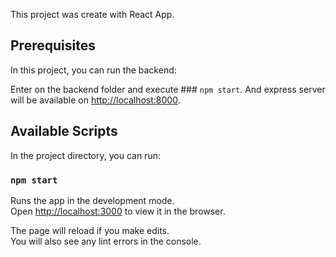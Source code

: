 This project was create with React App.

## Prerequisites

In this project, you can run the backend:

Enter on the backend folder and execute ### `npm start`. And express server will be available on [http://localhost:8000](http://localhost:8000).

## Available Scripts

In the project directory, you can run:

### `npm start`

Runs the app in the development mode.<br />
Open [http://localhost:3000](http://localhost:3000) to view it in the browser.

The page will reload if you make edits.<br />
You will also see any lint errors in the console.
